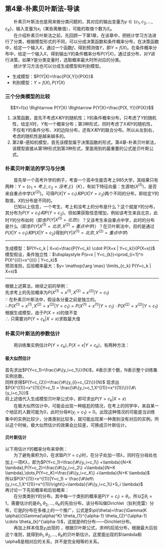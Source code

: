 ﻿## 第4章-朴素贝叶斯法-导读
&emsp;&emsp;朴素贝叶斯法也是用来做分类问题的，其对应的输出变量为$y \in \{c_1, c_2, \dots, c_K\}$，输入变量为$x_i$（某些离散值），可能的取值个数为$S_i$。  
&emsp;&emsp;在介绍朴素贝叶斯法之前，先回顾一下第1章，在该章中，把统计学习方法进行了分类，根据模型形式的不同，可以分成决策函数和条件概率分布，在决策函数中，给定一个输入$X$，通过一个函数$f$，得到预测值$Y$，即$Y=f(X)$。在条件概率分布中，给定一个输入$X$，得到输出$Y$的条件概率分布$P(Y|X)$，通过该分布，对$Y$进行决策，如果$Y$是分类变量时，选取概率最大时所对应的分类。  
&emsp;&emsp;统计学习方法也可以分成生成模型和判别模型。  

- 生成模型：$P(Y|X)=\frac{P(X,Y)}{P(X)}$
- 判别模型：$Y=f(X),P(Y|X)$   

### 三个分类模型的比较
$$Y=f(x) \Rightarrow P(Y|X) \Rightarrow P(Y|X)=\frac{P(X, Y)}{P(X)}$$
1. 决策函数，首先不考虑$X和Y$的随机性；$Y$的条件概率分布，只考虑了$Y$的随机性，给定$X$时，$Y$有一个概率分布；第3种形式，同时考虑了$X和Y$的随机性，不仅有$Y$的条件分布、$X$的边际分布，还有$X和Y$的联合分布。所以从左到右，考虑的随机性是越来越多的。
2. 第2章-感知机模型，首先该模型属于决策函数的形式。第4章-朴素贝叶斯法，该模型直接从第1种形式到第3种形式，里面用到的最重要的公式是贝叶斯公式。

### 朴素贝叶斯法的学习与分类
&emsp;&emsp;首先举一个高考升学的例子，考查一个高中生能否考上985大学，其结果只有两种：$Y=\{c_1=考上,c_2=没考上\}$（$K$），有如下特征向量：生源地($X^{(1)}$)，是否来自重点中学($X^{(2)}$)。可得$P(X|Y=c_1)和P(X|Y=c_2)$两个不同的分布，即给定$Y$的取值，$X$的分布是不同的。  
&emsp;&emsp;已知以上信息，一个考生，考上和没考上的分布是什么？这个就是$Y$的分布，其分布为$P(Y=c_1)和P(Y=c_2)$。但如果获取信息增加，例如该考生来自北京，此时$Y$的分布如何（即求$P(Y|X^{(1)}=北京)$）？又该考生来自重点中学，此时的分布是什么（即求$P(Y|X^{(1)}=北京,X^{(2)}=重点中学)$）？在贝叶斯法中，目的是通过$P(X|Y=c_1)和P(X|Y=c_2)$得到$P(Y|X^{(1)}=北京,X^{(2)}=重点中学)$  

----
生成模型：$P(Y=c_k | X=x)=\frac{P(Y=c_k) \cdot P(X=x | Y=c_k)}{P(X=x)}$  
模型假设，条件独立性：$\displaystyle P(x=x | Y=c_{k})=\prod_{i=1}^n P(X^{(i)}=x^{(i)} | Y=c_k)$  
预测准则，后验概率最大：$y= \mathop{\arg \max} \limits_{c_k} P(Y=c_k | X=x)$  

----
根据上述算法，继续之前的举例：  
先求考上的先验概率为$P(X^{(1)}=x^{(1)},X^{(2)}=x^{(2)}|Y=c_1)$  
$\because$ 在朴素贝叶斯法中，假设各分量之前是独立的。  
$\therefore P(X^{(1)}=x^{(1)},X^{(2)}=x^{(2)}|Y=c_1)=P(X^{(1)}=x^{(1)}|Y=c_1) \cdot P(X^{(2)}=x^{(2)}|Y=c_1)$  
根据生成模型，由于$P(X=x)$的值不变  
$\therefore$ 只需要对$P(Y=c_{k} | X=x)$求取最大值  

### 朴素贝叶斯法的参数估计
&emsp;&emsp;用训练集实例估计$P(Y=c_k), P(X=x|Y=c_k)$，有两种方法：  
#### 极大似然估计
首先求出$P(Y=c_1)=\frac{\#\{y_i=c_1\}}{N}$，#表示求个数，N表示整个训练集实例总数。  
同样求得$P(Y=c_{2})=\frac{\#\{y_{i}=c_{2}\}}{N}$
现求出$P(X^{(1)}=x^{(1)}|Y=c_1) = \frac{\#\{y_i=c_1,X^{(1)}=x^{(1)}\}}{\#\{y_i=c_1\}}$  
将上述值代入生成模型贝叶斯公式中，即可求出$P(Y=c_{k}|X=x)$  
&emsp;&emsp;在极大似然估计中，可能会出现一种尴尬的情况，在考上的同学中，来自某一个地区的人数可能为0，此时分母$\#\{y_i=c_1\}=0$。出现这种情况的可能是当训练集中的实例比较少，分类类别比较多，就可能出现某一种类别没有对应的实例。所以这个时候，极大似然估计的效果会比较差，可换成贝叶斯估计。

#### 贝叶斯估计
以下用估计$Y$的概率分布来举例：  
&emsp;&emsp;为了避免乘积为0，在求取$P(Y=c_1)$时，在分子处加一项$\lambda$，同时在分母处也加上一项$K \lambda$，即为$P(Y=c_1)=\frac{\#\{y_i=c_1\} +\lambda}{N+K \lambda},P(Y=c_2)=\frac{\#\{y_i=c_2\} +\lambda}{N+K \lambda},\dots,P(Y=c_K)=\frac{\#\{y_i=c_K\} +\lambda}{N+K \lambda}$  
所以$P(X^{(1)}=x^{(1)}|Y=c_1) = \frac{\#\left\{y_i=c_1,X^{(1)}=x^{(1)}\right\}+\lambda}{\#\{y_i=c_1\}+S_i \lambda}$  
再讨论一下先验概率和后验概率：  
&emsp;&emsp;在分类类别$Y$的分布，其中每一个类别的概率是$P(Y=c_i)=\theta_i$，所以$\sum \theta_i = 1$，需要估计的是$\theta_1,\theta_2,\dots,\theta_K$的先验分布，该分布叫做Dirichlet（狄利克雷）分布，它是$\beta$分布在多维上的一个推广，公式是$\pi(\theta)=\frac{\Gamma(K \alpha)}{\Gamma(\alpha)^K} \theta_{1}^{\alpha-1} \theta_{2}^{\alpha-1} \cdots \theta_{k}^{\alpha-1}$，这就是$\theta$的分布——Dirichlet分布。  
&emsp;&emsp;再加上样本信息$y_i$出现的 ，根据贝叶斯公式，求$\theta$的后验分布，根据最大后验这个准则，就得到$\theta_1,\theta_2,\dots,\theta_K$的贝叶斯估计。这里面出现的$\lambda和\alpha$是相对应的关系，并不是完全相等的关系。